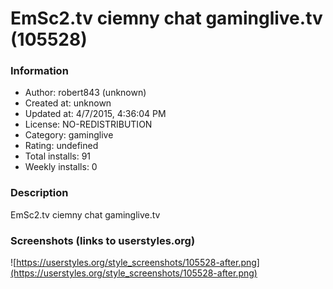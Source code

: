 # EmSc2.tv ciemny chat gaminglive.tv (105528)

### Information
- Author: robert843 (unknown)
- Created at: unknown
- Updated at: 4/7/2015, 4:36:04 PM
- License: NO-REDISTRIBUTION
- Category: gaminglive
- Rating: undefined
- Total installs: 91
- Weekly installs: 0


### Description
EmSc2.tv ciemny chat gaminglive.tv


### Screenshots (links to userstyles.org)
![https://userstyles.org/style_screenshots/105528-after.png](https://userstyles.org/style_screenshots/105528-after.png)


